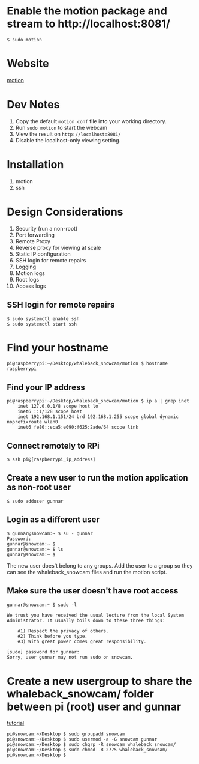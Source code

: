 
# Enable the motion package and stream to http://localhost:8081/
```
$ sudo motion

```

# Website
[motion](https://motion-project.github.io/motion_config.html#configfiles)

# Dev Notes
1. Copy the default `motion.conf` file into your working directory.
1. Run `sudo motion` to start the webcam
1. View the result on `http://localhost:8081/`
1. Disable the localhost-only viewing setting.

# Installation
1. motion
1. ssh


# Design Considerations  
1. Security (run a non-root)
  1. Port forwarding
  1. Remote Proxy
  1. Reverse proxy for viewing at scale
  1. Static IP configuration
1. SSH login for remote repairs
1. Logging
  1. Motion logs
  1. Root logs
  1. Access logs

## SSH login for remote repairs
```
$ sudo systemctl enable ssh
$ sudo systemctl start ssh
``` 

# Find your hostname
```
pi@raspberrypi:~/Desktop/whaleback_snowcam/motion $ hostname
raspberrypi
```

## Find your IP address
```
pi@raspberrypi:~/Desktop/whaleback_snowcam/motion $ ip a | grep inet
    inet 127.0.0.1/8 scope host lo
    inet6 ::1/128 scope host 
    inet 192.168.1.151/24 brd 192.168.1.255 scope global dynamic noprefixroute wlan0
    inet6 fe80::eca5:e090:f625:2ade/64 scope link 
```

## Connect remotely to RPi
```
$ ssh pi@[raspberrypi_ip_address]
```

## Create a new user to run the motion application as non-root user
```
$ sudo adduser gunnar
```
## Login as a different user
```
$ gunnar@snowcam:~ $ su - gunnar
Password: 
gunnar@snowcam:~ $
gunnar@snowcam:~ $ ls
gunnar@snowcam:~ $ 
```  

The new user does't belong to any groups. Add the user to a group so they can see the whaleback_snowcam files and run the motion script.

## Make sure the user doesn't have root access
```
gunnar@snowcam:~ $ sudo -l

We trust you have received the usual lecture from the local System
Administrator. It usually boils down to these three things:

    #1) Respect the privacy of others.
    #2) Think before you type.
    #3) With great power comes great responsibility.

[sudo] password for gunnar: 
Sorry, user gunnar may not run sudo on snowcam.

```

# Create a new usergroup to share the whaleback_snowcam/ folder between pi (root) user and gunnar
[tutorial](https://www.tecmint.com/create-a-shared-directory-in-linux/)
```
pi@snowcam:~/Desktop $ sudo groupadd snowcam
pi@snowcam:~/Desktop $ sudo usermod -a -G snowcam gunnar
pi@snowcam:~/Desktop $ sudo chgrp -R snowcam whaleback_snowcam/
pi@snowcam:~/Desktop $ sudo chmod -R 2775 whaleback_snowcam/
pi@snowcam:~/Desktop $ 
```


